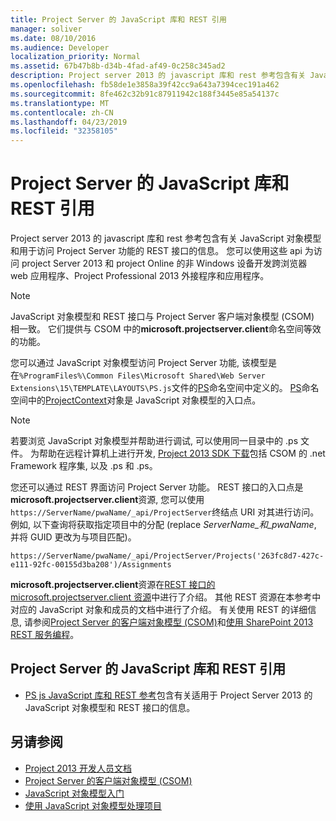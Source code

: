 ```yaml
---
title: Project Server 的 JavaScript 库和 REST 引用
manager: soliver
ms.date: 08/10/2016
ms.audience: Developer
localization_priority: Normal
ms.assetid: 67b47b8b-d34b-4fad-af49-0c258c345ad2
description: Project server 2013 的 javascript 库和 rest 参考包含有关 JavaScript 对象模型和用于访问 Project Server 功能的 REST 接口的信息。 您可以使用这些 api 为访问 project Server 2013 和 project Online 的非 Windows 设备开发跨浏览器 web 应用程序、Project Professional 2013 外接程序和应用程序。
ms.openlocfilehash: fb58de1e3858a39f42cc9a643a7394cec191a462
ms.sourcegitcommit: 8fe462c32b91c87911942c188f3445e85a54137c
ms.translationtype: MT
ms.contentlocale: zh-CN
ms.lasthandoff: 04/23/2019
ms.locfileid: "32358105"
---
```

# <a name="javascript-library-and-rest-reference-for-project-server"></a>Project Server 的 JavaScript 库和 REST 引用

Project server 2013 的 javascript 库和 rest 参考包含有关 JavaScript 对象模型和用于访问 Project Server 功能的 REST 接口的信息。 您可以使用这些 api 为访问 project Server 2013 和 project Online 的非 Windows 设备开发跨浏览器 web 应用程序、Project Professional 2013 外接程序和应用程序。
  
> [!NOTE]
> JavaScript 对象模型和 REST 接口与 Project Server 客户端对象模型 (CSOM) 相一致。 它们提供与 CSOM 中的**microsoft.projectserver.client**命名空间等效的功能。 
  
您可以通过 JavaScript 对象模型访问 Project Server 功能, 该模型是在`%ProgramFiles%\Common Files\Microsoft Shared\Web Server Extensions\15\TEMPLATE\LAYOUTS\PS.js`文件的[PS](https://msdn.microsoft.com/library/e3156167-a4fd-1bf6-8d1c-e180de1844ed%28Office.15%29.aspx)命名空间中定义的。 [PS](https://msdn.microsoft.com/library/e3156167-a4fd-1bf6-8d1c-e180de1844ed%28Office.15%29.aspx)命名空间中的[ProjectContext](https://msdn.microsoft.com/library/a490b675-a845-ee94-3877-b99ada9bf2b0%28Office.15%29.aspx)对象是 JavaScript 对象模型的入口点。 
  
> [!NOTE]
> 若要浏览 JavaScript 对象模型并帮助进行调试, 可以使用同一目录中的 .ps 文件。 为帮助在远程计算机上进行开发, [Project 2013 SDK 下载](https://www.microsoft.com/en-us/download/details.aspx?id=30435)包括 CSOM 的 .net Framework 程序集, 以及 .ps 和 .ps。 
  
您还可以通过 REST 界面访问 Project Server 功能。 REST 接口的入口点是**microsoft.projectserver.client**资源, 您可以使用`https://ServerName/pwaName/_api/ProjectServer`终结点 URI 对其进行访问。 例如, 以下查询将获取指定项目中的分配 (replace _ServerName_和_pwaName_, 并将 GUID 更改为与项目匹配)。
  
`https://ServerName/pwaName/_api/ProjectServer/Projects('263fc8d7-427c-e111-92fc-00155d3ba208')/Assignments`

**microsoft.projectserver.client**资源在[REST 接口的 microsoft.projectserver.client 资源](https://msdn.microsoft.com/library/a490b675-a845-ee94-3877-b99ada9bf2b0%28Office.15%29.aspx#bk_ProjectServerResources)中进行了介绍。 其他 REST 资源在本参考中对应的 JavaScript 对象和成员的文档中进行了介绍。 有关使用 REST 的详细信息, 请参阅[Project Server 的客户端对象模型 (CSOM)](client-side-object-model-csom-for-project-2013.md)和[使用 SharePoint 2013 REST 服务编程](https://msdn.microsoft.com/library/fp142385%28office.15%29.aspx)。
  
## <a name="javascript-library-and-rest-reference-for-project-server"></a>Project Server 的 JavaScript 库和 REST 引用
<a name="pj15_JavaScriptAPIReference_PS"> </a>

- [PS js JavaScript 库和 REST 参考](https://msdn.microsoft.com/library/5a140021-380a-d9e0-e36d-106df85f56d6%28Office.15%29.aspx)包含有关适用于 Project Server 2013 的 JavaScript 对象模型和 REST 接口的信息。 
    
## <a name="see-also"></a>另请参阅
<a name="bk_addresources"> </a>

- [Project 2013 开发人员文档](project-2013-developer-documentation.md)   
- [Project Server 的客户端对象模型 (CSOM)](client-side-object-model-csom-for-project-2013.md)   
- [JavaScript 对象模型入门](getting-started-with-the-project-server-2013-javascript-object-model.md)  
- [使用 JavaScript 对象模型处理项目](create-retrieve-update-delete-projects-using-project-server-javascript.md)
    

